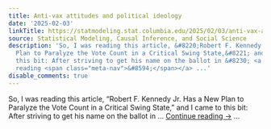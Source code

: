 ```yaml
---
title: Anti-vax attitudes and political ideology
date: '2025-02-03'
linkTitle: https://statmodeling.stat.columbia.edu/2025/02/03/anti-vax-attitudes-and-political-ideology/
source: Statistical Modeling, Causal Inference, and Social Science
description: 'So, I was reading this article, &#8220;Robert F. Kennedy Jr. Has a New
  Plan to Paralyze the Vote Count in a Critical Swing State,&#8221; and I came to
  this bit: After striving to get his name on the ballot in &#8230; <a href="https://statmodeling.stat.columbia.edu/2025/02/03/anti-vax-attitudes-and-political-ideology/">Continue
  reading <span class="meta-nav">&#8594;</span></a> ...'
disable_comments: true
---
```

So, I was reading this article, &#8220;Robert F. Kennedy Jr. Has a New Plan to Paralyze the Vote Count in a Critical Swing State,&#8221; and I came to this bit: After striving to get his name on the ballot in &#8230; <a href="https://statmodeling.stat.columbia.edu/2025/02/03/anti-vax-attitudes-and-political-ideology/">Continue reading <span class="meta-nav">&#8594;</span></a> ...